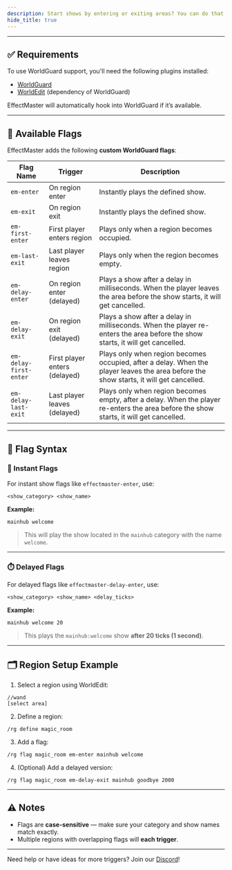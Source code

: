 ```yaml
---
description: Start shows by entering or exiting areas? You can do that with WorldGuard!
hide_title: true
---
```


<DocHeading 
    icon="material-symbols:shield-outline" 
    title="WorldGuard Integration" 
    description="Start shows by entering or exiting areas? You can do that with WorldGuard!">
</DocHeading>

---

## ✅ Requirements

To use WorldGuard support, you'll need the following plugins installed:

- [WorldGuard](https://modrinth.com/plugin/worldguard)
- [WorldEdit](https://modrinth.com/plugin/worldedit) (dependency of WorldGuard)

EffectMaster will automatically hook into WorldGuard if it’s available.

---

## 🚩 Available Flags

EffectMaster adds the following **custom WorldGuard flags**:

| Flag Name              | Trigger                       | Description                                                                                                                            |
|------------------------|-------------------------------|----------------------------------------------------------------------------------------------------------------------------------------|
| `em-enter`             | On region enter               | Instantly plays the defined show.                                                                                                      |
| `em-exit`              | On region exit                | Instantly plays the defined show.                                                                                                      |
| `em-first-enter`       | First player enters region    | Plays only when a region becomes occupied.                                                                                             |
| `em-last-exit`         | Last player leaves region     | Plays only when the region becomes empty.                                                                                              |
| `em-delay-enter`       | On region enter (delayed)     | Plays a show after a delay in milliseconds. When the player leaves the area before the show starts, it will get cancelled.             |
| `em-delay-exit`        | On region exit (delayed)      | Plays a show after a delay in milliseconds. When the player re-enters the area before the show starts, it will get cancelled.          |
| `em-delay-first-enter` | First player enters (delayed) | Plays only when region becomes occupied, after a delay. When the player leaves the area before the show starts, it will get cancelled. |
| `em-delay-last-exit`   | Last player leaves (delayed)  | Plays only when region becomes empty, after a delay. When the player re-enters the area before the show starts, it will get cancelled. |

---

## 📝 Flag Syntax

### 🎯 Instant Flags

For instant show flags like `effectmaster-enter`, use:

```
<show_category> <show_name>
```

**Example:**
```
mainhub welcome
```

> This will play the show located in the `mainhub` category with the name `welcome`.

---

### ⏱️ Delayed Flags

For delayed flags like `effectmaster-delay-enter`, use:

```
<show_category> <show_name> <delay_ticks>
```

**Example:**
```
mainhub welcome 20
```

> This plays the `mainhub:welcome` show **after 20 ticks (1 second)**.

---

## 🗂️ Region Setup Example

1. Select a region using WorldEdit:
```
//wand
[select area]
```

2. Define a region:
```
/rg define magic_room
```

3. Add a flag:
```
/rg flag magic_room em-enter mainhub welcome
```

4. (Optional) Add a delayed version:
```
/rg flag magic_room em-delay-exit mainhub goodbye 2000
```

---

## ⚠️ Notes

- Flags are **case-sensitive** — make sure your category and show names match exactly.
- Multiple regions with overlapping flags will **each trigger**.

---

Need help or have ideas for more triggers? Join our [Discord](https://discord.com/invite/Scv9afJwXp)!
